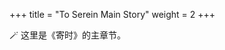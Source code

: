 +++
title = "To Serein Main Story"
weight = 2
+++

<p style="text-indent:0; margin-left:0;">
🪄 这里是《寄时》的主章节。
</p>
